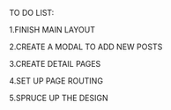 TO DO LIST: 

1.FINISH MAIN LAYOUT

2.CREATE A MODAL TO ADD NEW POSTS

3.CREATE DETAIL PAGES

4.SET UP PAGE ROUTING

5.SPRUCE UP THE DESIGN
